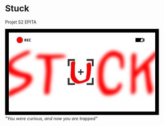 # Stuck
Projet S2 EPITA

![Logo](./imgs/logo.jpg)
<br>*"You were curious, and now you are trapped"*
